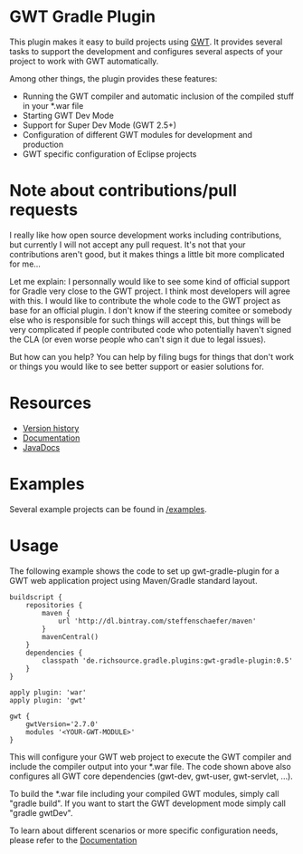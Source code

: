 # GWT Gradle Plugin

This plugin makes it easy to build projects using [GWT](http://www.gwtproject.org/). It provides several tasks to support the development and configures several aspects of your project to work with GWT automatically.

Among other things, the plugin provides these features:

* Running the GWT compiler and automatic inclusion of the compiled stuff in your *.war file
* Starting GWT Dev Mode
* Support for Super Dev Mode (GWT 2.5+)
* Configuration of different GWT modules for development and production
* GWT specific configuration of Eclipse projects

# Note about contributions/pull requests

I really like how open source development works including contributions, but currently I will not accept any pull request. It's not that your contributions aren't good, but it makes things a little bit more complicated for me...

Let me explain: I personnally would like to see some kind of official support for Gradle very close to the GWT project. I think most developers will agree with this. I would like to contribute the whole code to the GWT project as base for an official plugin. I don't know if the steering comitee or somebody else who is responsible for such things will accept this, but things will be very complicated if people contributed code who potentially haven't signed the CLA (or even worse people who can't sign it due to legal issues).

But how can you help?
You can help by filing bugs for things that don't work or things you would like to see better support or easier solutions for.

# Resources

* [Version history](http://steffenschaefer.github.io/gwt-gradle-plugin/versions.html)
* [Documentation][doc]
* [JavaDocs][javadoc]

# Examples

Several example projects can be found in [/examples](examples).

# Usage

The following example shows the code to set up gwt-gradle-plugin for a GWT web application project using Maven/Gradle standard layout.

    buildscript {
        repositories {
            maven {
                url 'http://dl.bintray.com/steffenschaefer/maven'
            }
            mavenCentral()
        }
        dependencies {
            classpath 'de.richsource.gradle.plugins:gwt-gradle-plugin:0.5'
        }
    }

    apply plugin: 'war'
    apply plugin: 'gwt'

    gwt {
        gwtVersion='2.7.0'
        modules '<YOUR-GWT-MODULE>'
    }
    
This will configure your GWT web project to execute the GWT compiler and include the compiler output into your *.war file. The code shown above also configures all GWT core dependencies (gwt-dev, gwt-user, gwt-servlet, ...).

To build the *.war file including your compiled GWT modules, simply call "gradle build".
If you want to start the GWT development mode simply call "gradle gwtDev".

To learn about different scenarios or more specific configuration needs, please refer to the [Documentation][doc]

[doc]: http://steffenschaefer.github.io/gwt-gradle-plugin/doc/latest/
[javadoc]: http://steffenschaefer.github.io/gwt-gradle-plugin/doc/latest/javadoc/

